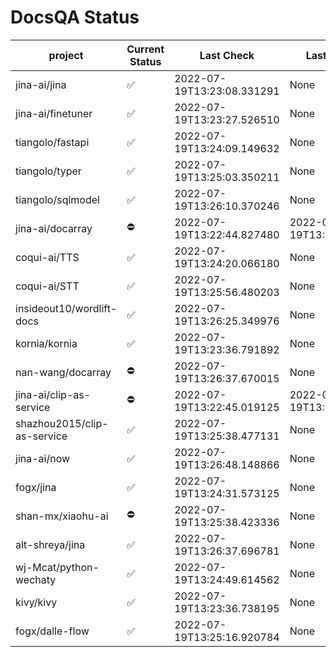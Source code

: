 # DocsQA Status

|          project          |Current Status|        Last Check        |      Last Downtime       |
|---------------------------|--------------|--------------------------|--------------------------|
|jina-ai/jina               |✅            |2022-07-19T13:23:08.331291|None                      |
|jina-ai/finetuner          |✅            |2022-07-19T13:23:27.526510|None                      |
|tiangolo/fastapi           |✅            |2022-07-19T13:24:09.149632|None                      |
|tiangolo/typer             |✅            |2022-07-19T13:25:03.350211|None                      |
|tiangolo/sqlmodel          |✅            |2022-07-19T13:26:10.370246|None                      |
|jina-ai/docarray           |⛔️           |2022-07-19T13:22:44.827480|2022-07-19T13:22:44.827464|
|coqui-ai/TTS               |✅            |2022-07-19T13:24:20.066180|None                      |
|coqui-ai/STT               |✅            |2022-07-19T13:25:56.480203|None                      |
|insideout10/wordlift-docs  |✅            |2022-07-19T13:26:25.349976|None                      |
|kornia/kornia              |✅            |2022-07-19T13:23:36.791892|None                      |
|nan-wang/docarray          |⛔️           |2022-07-19T13:26:37.670015|None                      |
|jina-ai/clip-as-service    |⛔️           |2022-07-19T13:22:45.019125|2022-07-19T13:22:45.019107|
|shazhou2015/clip-as-service|✅            |2022-07-19T13:25:38.477131|None                      |
|jina-ai/now                |✅            |2022-07-19T13:26:48.148866|None                      |
|fogx/jina                  |✅            |2022-07-19T13:24:31.573125|None                      |
|shan-mx/xiaohu-ai          |⛔️           |2022-07-19T13:25:38.423336|None                      |
|alt-shreya/jina            |✅            |2022-07-19T13:26:37.696781|None                      |
|wj-Mcat/python-wechaty     |✅            |2022-07-19T13:24:49.614562|None                      |
|kivy/kivy                  |✅            |2022-07-19T13:23:36.738195|None                      |
|fogx/dalle-flow            |✅            |2022-07-19T13:25:16.920784|None                      |
